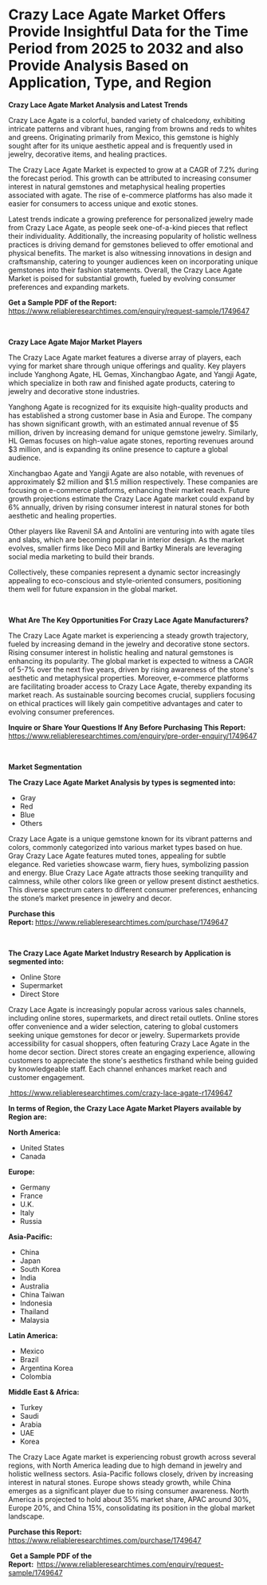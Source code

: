 <p><h1>Crazy Lace Agate Market Offers Provide Insightful Data for the Time Period from 2025 to 2032 and also Provide Analysis Based on Application, Type, and Region</h1></p><p><strong>Crazy Lace Agate Market Analysis and Latest Trends</strong></p>
<p><p>Crazy Lace Agate is a colorful, banded variety of chalcedony, exhibiting intricate patterns and vibrant hues, ranging from browns and reds to whites and greens. Originating primarily from Mexico, this gemstone is highly sought after for its unique aesthetic appeal and is frequently used in jewelry, decorative items, and healing practices.</p><p>The Crazy Lace Agate Market is expected to grow at a CAGR of 7.2% during the forecast period. This growth can be attributed to increasing consumer interest in natural gemstones and metaphysical healing properties associated with agate. The rise of e-commerce platforms has also made it easier for consumers to access unique and exotic stones.</p><p>Latest trends indicate a growing preference for personalized jewelry made from Crazy Lace Agate, as people seek one-of-a-kind pieces that reflect their individuality. Additionally, the increasing popularity of holistic wellness practices is driving demand for gemstones believed to offer emotional and physical benefits. The market is also witnessing innovations in design and craftsmanship, catering to younger audiences keen on incorporating unique gemstones into their fashion statements. Overall, the Crazy Lace Agate Market is poised for substantial growth, fueled by evolving consumer preferences and expanding markets.</p></p>
<p><strong>Get a Sample PDF of the Report:&nbsp;</strong> <a href="https://www.reliableresearchtimes.com/enquiry/request-sample/1749647?utm_campaign=2768&utm_medium=2&utm_source=Github&utm_content=ia&utm_term=17042025&utm_id=crazy-lace-agate">https://www.reliableresearchtimes.com/enquiry/request-sample/1749647</a></p>
<p>&nbsp;</p>
<p><strong>Crazy Lace Agate Major Market Players</strong></p>
<p><p>The Crazy Lace Agate market features a diverse array of players, each vying for market share through unique offerings and quality. Key players include Yanghong Agate, HL Gemas, Xinchangbao Agate, and Yangji Agate, which specialize in both raw and finished agate products, catering to jewelry and decorative stone industries.</p><p>Yanghong Agate is recognized for its exquisite high-quality products and has established a strong customer base in Asia and Europe. The company has shown significant growth, with an estimated annual revenue of $5 million, driven by increasing demand for unique gemstone jewelry. Similarly, HL Gemas focuses on high-value agate stones, reporting revenues around $3 million, and is expanding its online presence to capture a global audience.</p><p>Xinchangbao Agate and Yangji Agate are also notable, with revenues of approximately $2 million and $1.5 million respectively. These companies are focusing on e-commerce platforms, enhancing their market reach. Future growth projections estimate the Crazy Lace Agate market could expand by 6% annually, driven by rising consumer interest in natural stones for both aesthetic and healing properties.</p><p>Other players like Ravenil SA and Antolini are venturing into with agate tiles and slabs, which are becoming popular in interior design. As the market evolves, smaller firms like Deco Mill and Bartky Minerals are leveraging social media marketing to build their brands.</p><p>Collectively, these companies represent a dynamic sector increasingly appealing to eco-conscious and style-oriented consumers, positioning them well for future expansion in the global market.</p></p>
<p>&nbsp;</p>
<p><strong>What Are The Key Opportunities For Crazy Lace Agate Manufacturers?</strong></p>
<p><p>The Crazy Lace Agate market is experiencing a steady growth trajectory, fueled by increasing demand in the jewelry and decorative stone sectors. Rising consumer interest in holistic healing and natural gemstones is enhancing its popularity. The global market is expected to witness a CAGR of 5-7% over the next five years, driven by rising awareness of the stone's aesthetic and metaphysical properties. Moreover, e-commerce platforms are facilitating broader access to Crazy Lace Agate, thereby expanding its market reach. As sustainable sourcing becomes crucial, suppliers focusing on ethical practices will likely gain competitive advantages and cater to evolving consumer preferences.</p></p>
<p><strong>Inquire or Share Your Questions If Any Before Purchasing This Report:</strong> <a href="https://www.reliableresearchtimes.com/enquiry/pre-order-enquiry/1749647?utm_campaign=2768&utm_medium=2&utm_source=Github&utm_content=ia&utm_term=17042025&utm_id=crazy-lace-agate">https://www.reliableresearchtimes.com/enquiry/pre-order-enquiry/1749647</a></p>
<p>&nbsp;</p>
<p><strong>Market Segmentation</strong></p>
<p><strong>The Crazy Lace Agate Market Analysis by types is segmented into:</strong></p>
<p><ul><li>Gray</li><li>Red</li><li>Blue</li><li>Others</li></ul></p>
<p><p>Crazy Lace Agate is a unique gemstone known for its vibrant patterns and colors, commonly categorized into various market types based on hue. Gray Crazy Lace Agate features muted tones, appealing for subtle elegance. Red varieties showcase warm, fiery hues, symbolizing passion and energy. Blue Crazy Lace Agate attracts those seeking tranquility and calmness, while other colors like green or yellow present distinct aesthetics. This diverse spectrum caters to different consumer preferences, enhancing the stone’s market presence in jewelry and decor.</p></p>
<p><strong>Purchase this Report:&nbsp;</strong><a href="https://www.reliableresearchtimes.com/purchase/1749647?utm_campaign=2768&utm_medium=2&utm_source=Github&utm_content=ia&utm_term=17042025&utm_id=crazy-lace-agate">https://www.reliableresearchtimes.com/purchase/1749647</a></p>
<p>&nbsp;</p>
<p><strong>The Crazy Lace Agate Market Industry Research by Application is segmented into:</strong></p>
<p><ul><li>Online Store</li><li>Supermarket</li><li>Direct Store</li></ul></p>
<p><p>Crazy Lace Agate is increasingly popular across various sales channels, including online stores, supermarkets, and direct retail outlets. Online stores offer convenience and a wider selection, catering to global customers seeking unique gemstones for decor or jewelry. Supermarkets provide accessibility for casual shoppers, often featuring Crazy Lace Agate in the home decor section. Direct stores create an engaging experience, allowing customers to appreciate the stone's aesthetics firsthand while being guided by knowledgeable staff. Each channel enhances market reach and customer engagement.</p></p>
<p><a href="https://www.reliableresearchtimes.com/crazy-lace-agate-r1749647?utm_campaign=2768&utm_medium=2&utm_source=Github&utm_content=ia&utm_term=17042025&utm_id=crazy-lace-agate">&nbsp;https://www.reliableresearchtimes.com/crazy-lace-agate-r1749647</a></p>
<p><strong>In terms of Region, the Crazy Lace Agate Market Players available by Region are:</strong></p>
<p>
    <p> <strong> North America: </strong>
        <ul>
            <li>United States</li>
            <li>Canada</li>
        </ul>
        </p> 
    <p> <strong> Europe: </strong>
        <ul>
            <li>Germany</li>
            <li>France</li>
            <li>U.K.</li>
            <li>Italy</li>
            <li>Russia</li>
        </ul>
        </p> 
    <p> <strong> Asia-Pacific: </strong>
        <ul>
            <li>China</li>
            <li>Japan</li>
            <li>South Korea</li>
            <li>India</li>
            <li>Australia</li>
            <li>China Taiwan</li>
            <li>Indonesia</li>
            <li>Thailand</li>
            <li>Malaysia</li>
        </ul>
        </p> 
    <p> <strong> Latin America: </strong>
        <ul>
            <li>Mexico</li>
            <li>Brazil</li>
            <li>Argentina Korea</li>
            <li>Colombia</li>
        </ul>
        </p> 
    <p> <strong> Middle East & Africa: </strong>
        <ul>
            <li>Turkey</li>
            <li>Saudi</li>
            <li>Arabia</li>
            <li>UAE</li>
            <li>Korea</li>
        </ul>
    </p>
    </p>
<p><p>The Crazy Lace Agate market is experiencing robust growth across several regions, with North America leading due to high demand in jewelry and holistic wellness sectors. Asia-Pacific follows closely, driven by increasing interest in natural stones. Europe shows steady growth, while China emerges as a significant player due to rising consumer awareness. North America is projected to hold about 35% market share, APAC around 30%, Europe 20%, and China 15%, consolidating its position in the global market landscape.</p></p>
<p><strong>Purchase this Report: </strong><a href="https://www.reliableresearchtimes.com/purchase/1749647?utm_campaign=2768&utm_medium=2&utm_source=Github&utm_content=ia&utm_term=17042025&utm_id=crazy-lace-agate">https://www.reliableresearchtimes.com/purchase/1749647</a></p>
<p>&nbsp;<strong>Get a Sample PDF of the Report:&nbsp;&nbsp;</strong><a href="https://www.reliableresearchtimes.com/enquiry/request-sample/1749647?utm_campaign=2768&utm_medium=2&utm_source=Github&utm_content=ia&utm_term=17042025&utm_id=crazy-lace-agate">https://www.reliableresearchtimes.com/enquiry/request-sample/1749647</a></p>
<p><strong></strong></p>
<p><p></p><p></p><p></p></p>